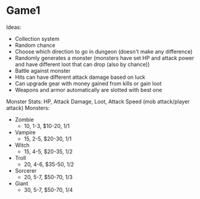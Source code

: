 # Game1

Ideas:
- Collection system
- Random chance
- Choose which direction to go in dungeon (doesn't make any difference)
- Randomly generates a monster (monsters have set HP and attack power and have different loot that can drop (also by chance))
- Battle against monster
- Hits can have different attack damage based on luck
- Can upgrade gear with money gained from kills or gain loot
- Weapons and armor automatically are slotted with best one

Monster Stats:
HP, Attack Damage, Loot, Attack Speed (mob attack/player attack)
Monsters:
- Zombie
  - 10, 1-3, $10-20, 1/1
- Vampire
  - 15, 2-5, $20-30, 1/1
- Witch
  - 15, 4-5, $20-35, 1/2
- Troll
  - 20, 4-6, $35-50, 1/2
- Sorcerer
  - 20, 5-7, $50-70, 1/3
- Giant
  - 30, 5-7, $50-70, 1/4
